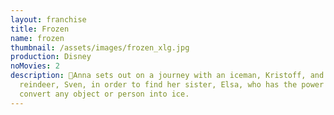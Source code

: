 ```yaml
---
layout: franchise
title: Frozen
name: frozen
thumbnail: /assets/images/frozen_xlg.jpg
production: Disney
noMovies: 2
description: 🥶Anna sets out on a journey with an iceman, Kristoff, and his
  reindeer, Sven, in order to find her sister, Elsa, who has the power to
  convert any object or person into ice.
---
```

